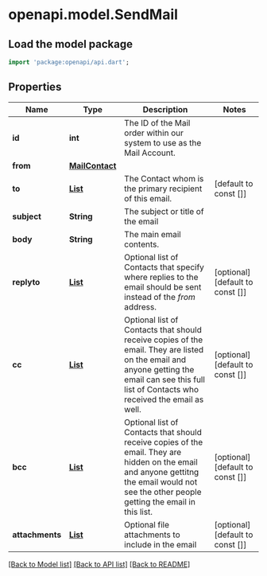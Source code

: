 # openapi.model.SendMail

## Load the model package
```dart
import 'package:openapi/api.dart';
```

## Properties
Name | Type | Description | Notes
------------ | ------------- | ------------- | -------------
**id** | **int** | The ID of the Mail order within our system to use as the Mail Account. | 
**from** | [**MailContact**](MailContact.md) |  | 
**to** | [**List<MailContact>**](MailContact.md) | The Contact whom is the primary recipient of this email. | [default to const []]
**subject** | **String** | The subject or title of the email | 
**body** | **String** | The main email contents. | 
**replyto** | [**List<MailContact>**](MailContact.md) | Optional list of Contacts that specify where replies to the email should be sent instead of the _from_ address. | [optional] [default to const []]
**cc** | [**List<MailContact>**](MailContact.md) | Optional list of Contacts that should receive copies of the email.  They are listed on the email and anyone getting the email can see this full list of Contacts who received the email as well. | [optional] [default to const []]
**bcc** | [**List<MailContact>**](MailContact.md) | Optional list of Contacts that should receive copies of the email.  They are hidden on the email and anyone gettitng the email would not see the other people getting the email in this list. | [optional] [default to const []]
**attachments** | [**List<MailAttachment>**](MailAttachment.md) | Optional file attachments to include in the email | [optional] [default to const []]

[[Back to Model list]](../README.md#documentation-for-models) [[Back to API list]](../README.md#documentation-for-api-endpoints) [[Back to README]](../README.md)


